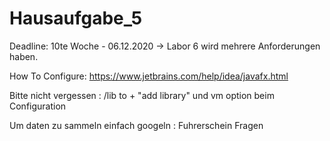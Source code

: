 # Hausaufgabe_5
Deadline: 10te Woche - 06.12.2020 -> Labor 6 wird mehrere Anforderungen haben.

How To Configure: https://www.jetbrains.com/help/idea/javafx.html

Bitte nicht vergessen : /lib to + "add library" und vm option beim Configuration

Um daten zu sammeln einfach googeln : Fuhrerschein Fragen
